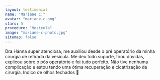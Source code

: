 ```yaml
---
layout: testimonial
name: "Mariane C."
avatar: "mariane-c.png"
stars: 5
procedure: "Vesicula"
image: "mariane-c-photo.jpg"
sitemap: false
---
```


Dra Hanna super atenciosa, me auxiliou desde o pré operatório da minha cirurgia de retirada da vesícula. Me deu todo suporte, tirou dúvidas, explicou sobre o pós operatório e foi tudo perfeito. Não tive nenhuma complicação e estou tendo uma ótima recuperação e cicatrização da cirurgia. Indico de olhos fechados 🥰
